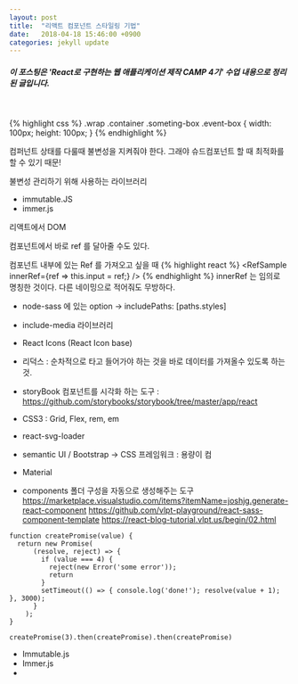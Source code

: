```yaml
---
layout: post
title:  "리액트 컴포넌트 스타일링 기법"
date:   2018-04-18 15:46:00 +0900
categories: jekyll update
---
```


##### 이 포스팅은 'React로 구현하는 웹 애플리케이션 제작 CAMP 4기' 수업 내용으로 정리된 글입니다.

<br />

{% highlight css %}
.wrap .container .someting-box .event-box {
    width: 100px;
    height: 100px;
}
{% endhighlight %}

컴퍼넌트 상태를 다룰때 불변성을 지켜줘야 한다.
그래야 슈드컴포넌트 할 때 최적화를 할 수 있기 때문!

불변성 관리하기 위해 사용하는 라이브러리
* immutable.JS
* immer.js


리액트에서 DOM

컴포넌트에서 바로 ref 를 달아줄 수도 있다.

컴포넌트 내부에 있는 Ref 를 가져오고 싶을 때
{% highlight react %}
<RefSample innerRef={ref => this.input = ref;} />
{% endhighlight %}
innerRef 는 임의로 명칭한 것이다. 다른 네이밍으로 적어줘도 무방하다.


* node-sass 에 있는 option -> includePaths: [paths.styles]
* include-media 라이브러리
* React Icons (React Icon base)
* 리덕스 : 순차적으로 타고 들어가야 하는 것을 바로 데이터를 가져올수 있도록 하는 것.
* storyBook 컴포넌트를 시각화 하는 도구 : https://github.com/storybooks/storybook/tree/master/app/react
* CSS3 : Grid, Flex, rem, em
* react-svg-loader
* semantic UI / Bootstrap  -> CSS 프레임워크 : 용량이 컴
* Material


* components 폴더 구성을 자동으로 생성해주는 도구
https://marketplace.visualstudio.com/items?itemName=joshjg.generate-react-component
https://github.com/vlpt-playground/react-sass-component-template
https://react-blog-tutorial.vlpt.us/begin/02.html


```
function createPromise(value) {
  return new Promise(
      (resolve, reject) => {
        if (value === 4) {
          reject(new Error('some error'));
          return
        }
        setTimeout(() => { console.log('done!'); resolve(value + 1); }, 3000);
      }
    );
}

createPromise(3).then(createPromise).then(createPromise)
```


* Immutable.js
* Immer.js
*
